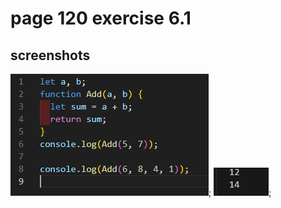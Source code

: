 # page 120 exercise 6.1

## screenshots

![code](screenshots/code.PNG);
![outputs](screenshots/outputs.PNG);
